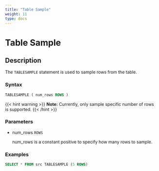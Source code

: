 ```yaml
---
title: "Table Sample"
weight: 11
type: docs
---
```

<!--
Licensed to the Apache Software Foundation (ASF) under one
or more contributor license agreements.  See the NOTICE file
distributed with this work for additional information
regarding copyright ownership.  The ASF licenses this file
to you under the Apache License, Version 2.0 (the
"License"); you may not use this file except in compliance
with the License.  You may obtain a copy of the License at
  http://www.apache.org/licenses/LICENSE-2.0
Unless required by applicable law or agreed to in writing,
software distributed under the License is distributed on an
"AS IS" BASIS, WITHOUT WARRANTIES OR CONDITIONS OF ANY
KIND, either express or implied.  See the License for the
specific language governing permissions and limitations
under the License.
-->

# Table Sample

## Description

The `TABLESAMPLE` statement is used to sample rows from the table.

### Syntax

```sql
TABLESAMPLE ( num_rows ROWS )
```
{{< hint warning >}}
**Note:**
Currently, only sample specific number of rows is supported.
{{< /hint >}}

### Parameters

- num_rows `ROWS`

  num_rows is a constant positive to specify how many rows to sample.

### Examples

```sql
SELECT * FROM src TABLESAMPLE (5 ROWS)
```
